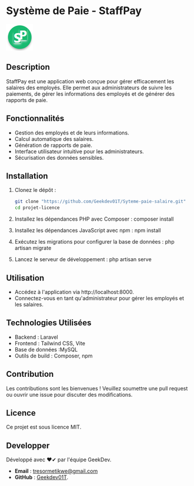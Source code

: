 
# Système de Paie - StaffPay
![Logo de StaffPay](public/images/logo.png)

## Description
StaffPay est une application web conçue pour gérer efficacement les salaires des employés. Elle permet aux administrateurs de suivre les paiements, de gérer les informations des employés et de générer des rapports de paie.

## Fonctionnalités
- Gestion des employés et de leurs informations.
- Calcul automatique des salaires.
- Génération de rapports de paie.
- Interface utilisateur intuitive pour les administrateurs.
- Sécurisation des données sensibles.

## Installation
1. Clonez le dépôt :
   ```bash
   git clone "https://github.com/Geekdev01T/Syteme-paie-salaire.git"
   cd projet-licence

2. Installez les dépendances PHP avec Composer :
    composer install

3.  Installez les dépendances JavaScript avec npm :
    npm install

4.  Exécutez les migrations pour configurer la base de données :
    php artisan migrate

5.  Lancez le serveur de développement :
    php artisan serve

## Utilisation
-   Accédez à l'application via http://localhost:8000.
-   Connectez-vous en tant qu'administrateur pour gérer les employés et  les salaires.

##  Technologies Utilisées
-   Backend : Laravel
-   Frontend : Tailwind CSS, Vite
-   Base de données :MySQL
-   Outils de build : Composer, npm

##  Contribution
Les contributions sont les bienvenues ! Veuillez soumettre une pull request ou ouvrir une issue pour discuter des modifications.

##  Licence
Ce projet est sous licence MIT.

## Developper
Développé avec ❤️✔ par l'équipe GeekDev.

- **Email** : [tresormetikwe@gmail.com](mailto:tresormetikwe@gmail.com)
- **GitHub** : [Geekdev01T](https://github.com/Geekdev01T).
